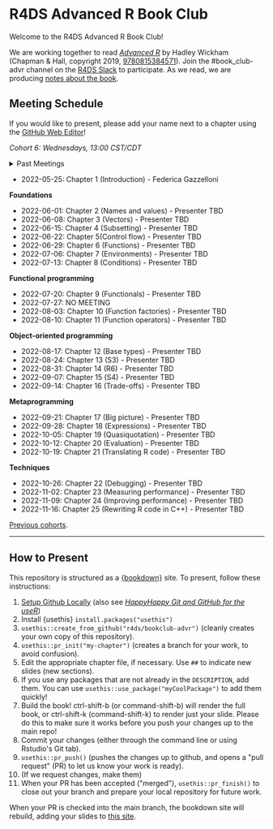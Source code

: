 # R4DS Advanced R Book Club

Welcome to the R4DS Advanced R Book Club!

We are working together to read [_Advanced R_](https://adv-r.hadley.nz/) by Hadley Wickham (Chapman & Hall, copyright 2019, [9780815384571](https://www.routledge.com/Advanced-R-Second-Edition/Wickham/p/book/9780815384571)).
Join the #book_club-advr channel on the [R4DS Slack](https://r4ds.io/join) to participate.
As we read, we are producing [notes about the book](https://r4ds.io/advr).

## Meeting Schedule

If you would like to present, please add your name next to a chapter using the [GitHub Web Editor](https://youtu.be/d41oc2OMAuI)!

*Cohort 6: Wednesdays, 13:00 CST/CDT*

<details>
  <summary> Past Meetings </summary>
  (none yet)
</details>

- 2022-05-25: Chapter 1 (Introduction) - Federica Gazzelloni

**Foundations**

- 2022-06-01: Chapter 2 (Names and values) - Presenter TBD
- 2022-06-08: Chapter 3 (Vectors) - Presenter TBD
- 2022-06-15: Chapter 4 (Subsetting) - Presenter TBD
- 2022-06-22: Chapter 5(Control flow) - Presenter TBD
- 2022-06-29: Chapter 6 (Functions) - Presenter TBD
- 2022-07-06: Chapter 7 (Environments) - Presenter TBD
- 2022-07-13: Chapter 8 (Conditions) - Presenter TBD

**Functional programming**

- 2022-07-20: Chapter 9 (Functionals) - Presenter TBD
- 2022-07-27: NO MEETING
- 2022-08-03: Chapter 10 (Function factories) - Presenter TBD
- 2022-08-10: Chapter 11 (Function operators) - Presenter TBD

**Object-oriented programming**

- 2022-08-17: Chapter 12 (Base types) - Presenter TBD
- 2022-08-24: Chapter 13 (S3) - Presenter TBD
- 2022-08-31: Chapter 14 (R6) - Presenter TBD
- 2022-09-07: Chapter 15 (S4) - Presenter TBD
- 2022-09-14: Chapter 16 (Trade-offs) - Presenter TBD

**Metaprogramming**

- 2022-09-21: Chapter 17 (Big picture) - Presenter TBD
- 2022-09-28: Chapter 18 (Expressions) - Presenter TBD
- 2022-10-05: Chapter 19 (Quasiquotation) - Presenter TBD
- 2022-10-12: Chapter 20 (Evaluation) - Presenter TBD
- 2022-10-19: Chapter 21 (Translating R code) - Presenter TBD

**Techniques**

- 2022-10-26: Chapter 22 (Debugging) - Presenter TBD
- 2022-11-02: Chapter 23 (Measuring performance) - Presenter TBD
- 2022-11-09: Chapter 24 (Improving performance) - Presenter TBD
- 2022-11-16: Chapter 25 (Rewriting R code in C++) - Presenter TBD

[Previous cohorts](https://github.com/r4ds/bookclub-Advanced_R).

<hr>


## How to Present

This repository is structured as a [{bookdown}](https://CRAN.R-project.org/package=bookdown) site.
To present, follow these instructions:

1. [Setup Github Locally](https://www.youtube.com/watch?v=hNUNPkoledI) (also see [_HappyHappy Git and GitHub for the useR_](https://happygitwithr.com/github-acct.html))
2. Install {usethis} `install.packages("usethis")`
3. `usethis::create_from_github("r4ds/bookclub-advr")` (cleanly creates your own copy of this repository).
4. `usethis::pr_init("my-chapter")` (creates a branch for your work, to avoid confusion).
5. Edit the appropriate chapter file, if necessary. Use `##` to indicate new slides (new sections).
7. If you use any packages that are not already in the `DESCRIPTION`, add them. You can use `usethis::use_package("myCoolPackage")` to add them quickly!
8. Build the book! ctrl-shift-b (or command-shift-b) will render the full book, or ctrl-shift-k (command-shift-k) to render just your slide. Please do this to make sure it works before you push your changes up to the main repo!
9. Commit your changes (either through the command line or using Rstudio's Git tab).
10. `usethis::pr_push()` (pushes the changes up to github, and opens a "pull request" (PR) to let us know your work is ready).
11. (If we request changes, make them)
12. When your PR has been accepted ("merged"), `usethis::pr_finish()` to close out your branch and prepare your local repository for future work.

When your PR is checked into the main branch, the bookdown site will rebuild, adding your slides to [this site](https://r4ds.io/advr).
